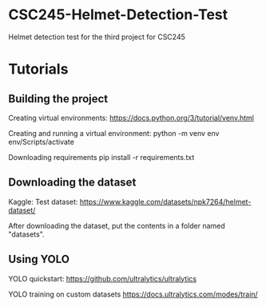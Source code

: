 # CSC245-Helmet-Detection-Test

Helmet detection test for the third project for CSC245

# Tutorials

## Building the project
Creating virtual environments:
https://docs.python.org/3/tutorial/venv.html

Creating and running a virtual environment:
python -m venv env
env/Scripts/activate

Downloading requirements
pip install -r requirements.txt


## Downloading the dataset
Kaggle: Test dataset:
https://www.kaggle.com/datasets/npk7264/helmet-dataset/

After downloading the dataset, put the contents in a folder named "datasets".

 
## Using YOLO
YOLO quickstart:
https://github.com/ultralytics/ultralytics

YOLO training on custom datasets
https://docs.ultralytics.com/modes/train/
